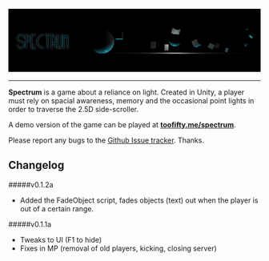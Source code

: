 ![Spectrum](img/logo.png)

--------------

__Spectrum__ is a game about a reliance on light. Created in Unity, a player must rely on spacial awareness, memory and the occasional point lights in order to traverse the 2.5D side-scroller.

A demo version of the game can be played at __[toofifty.me/spectrum](http://toofifty.me/spectrum)__.

Please report any bugs to the [Github Issue tracker](https://github.com/Toofifty/spectrum/issues). Thanks.



Changelog
---------

#####v0.1.2a

* Added the FadeObject script, fades objects (text) out when the player is out of a certain range.

#####v0.1.1a

* Tweaks to UI (F1 to hide)
* Fixes in MP (removal of old players, kicking, closing server)
